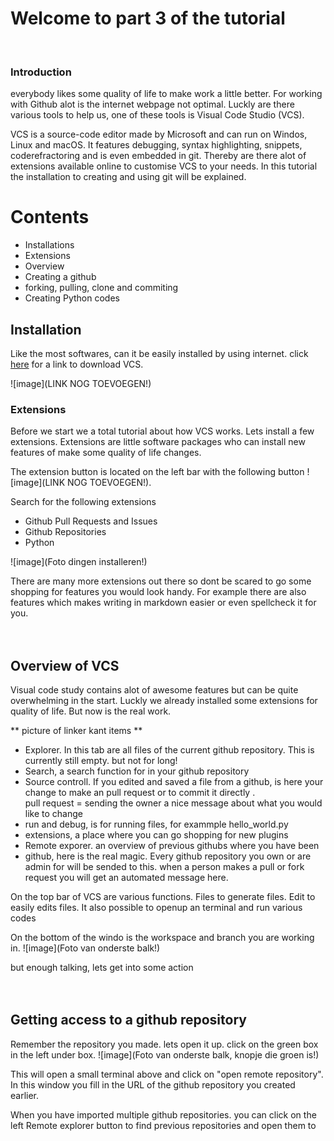 # Welcome to part 3 of the tutorial

<br>

### Introduction
everybody likes some quality of life to make work a little better. For working with Github alot is the internet webpage not optimal. Luckly are there various tools to help us, one of these tools is Visual Code Studio (VCS).

VCS is a source-code editor made by Microsoft and can run on Windos, Linux and macOS. It features debugging, syntax highlighting, snippets, coderefractoring and is even embedded in git. Thereby are there alot of extensions available online to customise VCS to your needs. In this tutorial the installation to creating and using git will be explained.

# Contents

- Installations
- Extensions
- Overview
- Creating a github
- forking, pulling, clone and commiting
- Creating Python codes



## Installation

Like the most softwares, can it be easily installed by using internet. click [here](https://code.visualstudio.com/) for a link to download VCS.

![image](LINK NOG TOEVOEGEN!)
<br>




### Extensions

Before we start we a total tutorial about how VCS works. Lets install a few extensions.
Extensions are little software packages who can install new features of make some quality of life changes.

The extension button is located on the left bar with the following button ![image](LINK NOG TOEVOEGEN!). 

Search for the following extensions
- Github Pull Requests and Issues
- Github Repositories
- Python

![image](Foto dingen installeren!)

There are many more extensions out there so dont be scared to go some shopping for features you would look handy.
For example there are also features which makes writing in markdown easier or even spellcheck it for you.<br><br><br>

## Overview of VCS

Visual code study contains alot of awesome features but can be quite overwhelming in the start. Luckly we already installed some extensions for quality of life.
But now is the real work.

** picture of linker kant items **

- Explorer. In this  tab are all files of the current github repository. This is currently still empty. but not for long!
- Search, a search function for in your github repository
- Source controll. If you edited and saved a file from a github, is here your change to make an pull request or to commit it directly
.<br> pull request = sending the owner a nice message about what you would like to change
- run and debug, is for running files, for exammple hello_world.py
- extensions, a place where you can go shopping for new plugins
- Remote exporer. an overview of previous githubs where you have been
- github, here is the real magic. Every github repository you own or are admin for will be sended to this. when a person makes a pull or fork request you will get an automated message here. 

On the top bar of VCS are various functions. Files to generate files. Edit to easily edits files. It also possible to openup an terminal and run various codes

On the bottom of the windo is the workspace and branch you are working in.
![image](Foto van onderste balk!)


but enough talking, lets get into some action<br><br><br>



## Getting access to a github repository

Remember the repository you made. lets open it up.
click on the green box in the left under box. ![image](Foto van onderste balk, knopje die groen is!)

This will open a small terminal above and click on "open remote repository". In this window you fill in the URL of the github repository you created earlier.

When you have imported multiple github repositories. you can click on the left Remote explorer button to find previous repositories and open them to 